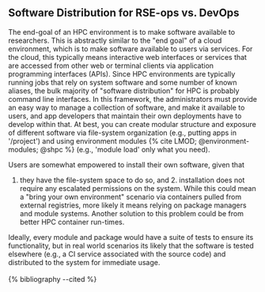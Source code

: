 ## Software Distribution for RSE-ops vs. DevOps

The end-goal of an HPC environment is to make software available to
researchers. This is abstractly similar to the "end goal" of a cloud
environment, which is to make software available to users via services.
For the cloud, this typically means interactive web interfaces or
services that are accessed from other web or terminal clients via
application programming interfaces (APIs). Since HPC environments are
typically running jobs that rely on system software and some number of
known aliases, the bulk majority of "software distribution" for HPC is
probably command line interfaces. In this framework, the administrators
must provide an easy way to manage a collection of software, and make it
available to users, and app developers that maintain their own
deployments have to develop within that. At best, you can create modular
structure and exposure of different software via file-system
organization (e.g., putting apps in '/project') and using environment
modules {% cite LMOD; @environment-modules; @shpc %} (e.g., 'module load' only
what you need).

Users are somewhat empowered to install their own software, given that
1. they have the file-system space to do so, and 2. installation does
not require any escalated permissions on the system. While this could
mean a "bring your own environment" scenario via containers pulled
from external registries, more likely it means relying on package
managers and module systems. Another solution to this problem could be
from better HPC container run-times.

Ideally, every module and package would have a suite of tests to ensure
its functionality, but in real world scenarios its likely that the
software is tested elsewhere (e.g., a CI service associated with the
source code) and distributed to the system for immediate usage.
<br><br>
{% bibliography --cited %}